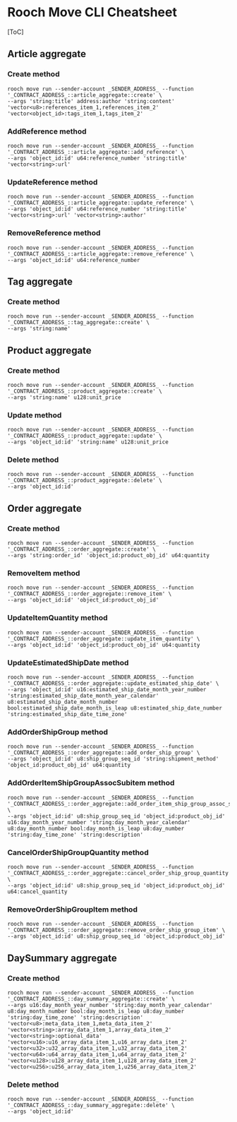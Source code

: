 # Rooch Move CLI Cheatsheet

[ToC]

## Article aggregate

### Create method

```shell
rooch move run --sender-account _SENDER_ADDRESS_ --function '_CONTRACT_ADDRESS_::article_aggregate::create' \
--args 'string:title' address:author 'string:content' 'vector<u8>:references_item_1,references_item_2' 'vector<object_id>:tags_item_1,tags_item_2'
```

### AddReference method

```shell
rooch move run --sender-account _SENDER_ADDRESS_ --function '_CONTRACT_ADDRESS_::article_aggregate::add_reference' \
--args 'object_id:id' u64:reference_number 'string:title' 'vector<string>:url'
```

### UpdateReference method

```shell
rooch move run --sender-account _SENDER_ADDRESS_ --function '_CONTRACT_ADDRESS_::article_aggregate::update_reference' \
--args 'object_id:id' u64:reference_number 'string:title' 'vector<string>:url' 'vector<string>:author'
```

### RemoveReference method

```shell
rooch move run --sender-account _SENDER_ADDRESS_ --function '_CONTRACT_ADDRESS_::article_aggregate::remove_reference' \
--args 'object_id:id' u64:reference_number
```

## Tag aggregate

### Create method

```shell
rooch move run --sender-account _SENDER_ADDRESS_ --function '_CONTRACT_ADDRESS_::tag_aggregate::create' \
--args 'string:name'
```

## Product aggregate

### Create method

```shell
rooch move run --sender-account _SENDER_ADDRESS_ --function '_CONTRACT_ADDRESS_::product_aggregate::create' \
--args 'string:name' u128:unit_price
```

### Update method

```shell
rooch move run --sender-account _SENDER_ADDRESS_ --function '_CONTRACT_ADDRESS_::product_aggregate::update' \
--args 'object_id:id' 'string:name' u128:unit_price
```

### Delete method

```shell
rooch move run --sender-account _SENDER_ADDRESS_ --function '_CONTRACT_ADDRESS_::product_aggregate::delete' \
--args 'object_id:id'
```

## Order aggregate

### Create method

```shell
rooch move run --sender-account _SENDER_ADDRESS_ --function '_CONTRACT_ADDRESS_::order_aggregate::create' \
--args 'string:order_id' 'object_id:product_obj_id' u64:quantity
```

### RemoveItem method

```shell
rooch move run --sender-account _SENDER_ADDRESS_ --function '_CONTRACT_ADDRESS_::order_aggregate::remove_item' \
--args 'object_id:id' 'object_id:product_obj_id'
```

### UpdateItemQuantity method

```shell
rooch move run --sender-account _SENDER_ADDRESS_ --function '_CONTRACT_ADDRESS_::order_aggregate::update_item_quantity' \
--args 'object_id:id' 'object_id:product_obj_id' u64:quantity
```

### UpdateEstimatedShipDate method

```shell
rooch move run --sender-account _SENDER_ADDRESS_ --function '_CONTRACT_ADDRESS_::order_aggregate::update_estimated_ship_date' \
--args 'object_id:id' u16:estimated_ship_date_month_year_number 'string:estimated_ship_date_month_year_calendar' u8:estimated_ship_date_month_number bool:estimated_ship_date_month_is_leap u8:estimated_ship_date_number 'string:estimated_ship_date_time_zone'
```

### AddOrderShipGroup method

```shell
rooch move run --sender-account _SENDER_ADDRESS_ --function '_CONTRACT_ADDRESS_::order_aggregate::add_order_ship_group' \
--args 'object_id:id' u8:ship_group_seq_id 'string:shipment_method' 'object_id:product_obj_id' u64:quantity
```

### AddOrderItemShipGroupAssocSubitem method

```shell
rooch move run --sender-account _SENDER_ADDRESS_ --function '_CONTRACT_ADDRESS_::order_aggregate::add_order_item_ship_group_assoc_subitem' \
--args 'object_id:id' u8:ship_group_seq_id 'object_id:product_obj_id' u16:day_month_year_number 'string:day_month_year_calendar' u8:day_month_number bool:day_month_is_leap u8:day_number 'string:day_time_zone' 'string:description'
```

### CancelOrderShipGroupQuantity method

```shell
rooch move run --sender-account _SENDER_ADDRESS_ --function '_CONTRACT_ADDRESS_::order_aggregate::cancel_order_ship_group_quantity' \
--args 'object_id:id' u8:ship_group_seq_id 'object_id:product_obj_id' u64:cancel_quantity
```

### RemoveOrderShipGroupItem method

```shell
rooch move run --sender-account _SENDER_ADDRESS_ --function '_CONTRACT_ADDRESS_::order_aggregate::remove_order_ship_group_item' \
--args 'object_id:id' u8:ship_group_seq_id 'object_id:product_obj_id'
```

## DaySummary aggregate

### Create method

```shell
rooch move run --sender-account _SENDER_ADDRESS_ --function '_CONTRACT_ADDRESS_::day_summary_aggregate::create' \
--args u16:day_month_year_number 'string:day_month_year_calendar' u8:day_month_number bool:day_month_is_leap u8:day_number 'string:day_time_zone' 'string:description' 'vector<u8>:meta_data_item_1,meta_data_item_2' 'vector<string>:array_data_item_1,array_data_item_2' 'vector<string>:optional_data' 'vector<u16>:u16_array_data_item_1,u16_array_data_item_2' 'vector<u32>:u32_array_data_item_1,u32_array_data_item_2' 'vector<u64>:u64_array_data_item_1,u64_array_data_item_2' 'vector<u128>:u128_array_data_item_1,u128_array_data_item_2' 'vector<u256>:u256_array_data_item_1,u256_array_data_item_2'
```

### Delete method

```shell
rooch move run --sender-account _SENDER_ADDRESS_ --function '_CONTRACT_ADDRESS_::day_summary_aggregate::delete' \
--args 'object_id:id'
```

